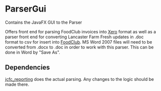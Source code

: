 ParserGui
=========

Contains the JavaFX GUI to the Parser

Offers front end for parsing FoodClub invoices into [Xero](www.xero.com) format as well as a parser front end for
converting Lancaster Farm Fresh updates in .doc format to csv for insert into [FoodClub](http://www.foodclub.org).
MS Word 2007 files will need to be converted from .docx to .doc in order to work with this parser.  This can be done in
Word by "Save As".

Dependencies
-------------
[jcfc_reporting](https://github.com/deaddowney/jcfc_reporting) does the actual parsing.  Any changes to the logic should
be made there.

